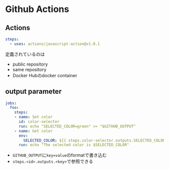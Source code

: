 # Github Actions

## Actions

```yaml
steps:
  - uses: actions/javascript-action@v1.0.1
```

定義されているのは
* public repository
* same repository
* Docker Hubのdocker container

## output parameter


```yaml
jobs:
  foo:
    steps:
    - name: Set color
      id: color-selector
      run: echo "SELECTED_COLOR=green" >> "$GITHUB_OUTPUT"
    - name: Get color
      env:
        SELECTED_COLOR: ${{ steps.color-selector.outputs.SELECTED_COLOR }}
      run: echo "The selected color is $SELECTED_COLOR"
```

* `GITHUB_OUTPUT`に`key=value`のformatで書き込む
* `steps.<id>.outputs.<key>`で参照できる
